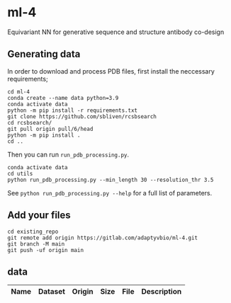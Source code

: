 # ml-4
Equivariant NN for generative sequence and structure antibody co-design

## Generating data
In order to download and process PDB files, first install the neccessary requirements;
```
cd ml-4
conda create --name data python=3.9
conda activate data
python -m pip install -r requirements.txt
git clone https://github.com/sbliven/rcsbsearch
cd rcsbsearch/
git pull origin pull/6/head
python -m pip install . 
cd ..
```

Then you can run `run_pdb_processing.py`.
```
conda activate data
cd utils
python run_pdb_processing.py --min_length 30 --resolution_thr 3.5
```

See `python run_pdb_processing.py --help` for a full list of parameters.


## Add your files

```
cd existing_repo
git remote add origin https://gitlab.com/adaptyvbio/ml-4.git
git branch -M main
git push -uf origin main
```

## data

|Name|Dataset|Origin|Size|File|Description|
|----|-----|-----|----|-----|------|



